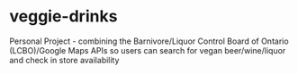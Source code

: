 # veggie-drinks
Personal Project - combining the Barnivore/Liquor Control Board of Ontario (LCBO)/Google Maps APIs so users can search for vegan beer/wine/liquor and check in store availability
